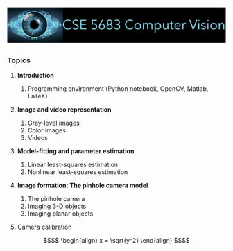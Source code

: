 # ![cse5683_image](cse5683_image.jpg)


### Topics

1. **Introduction**

   1. Programming environment (Python notebook, OpenCV, Matlab, LaTeX) 

2. **Image and video representation**

   1. Gray-level images
   2. Color images
   3. Videos

3. **Model-fitting and parameter estimation**

   1. Linear least-squares estimation
   2. Nonlinear least-squares estimation

4. **Image formation: The pinhole camera model**

   1. The pinhole camera
   2. Imaging 3-D objects 
   3. Imaging planar objects

5. Camera calibration

   
```math
$$
\begin{align}
x = \sqrt{y^2}
\end{align}
$$
```
   



